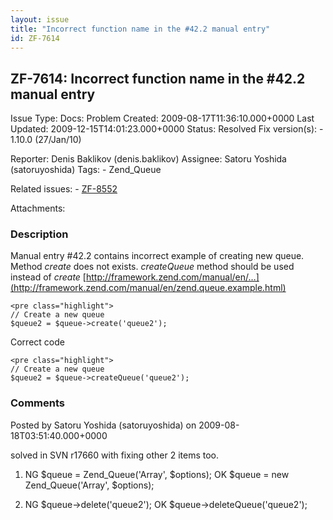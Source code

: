 ```yaml
---
layout: issue
title: "Incorrect function name in the #42.2 manual entry"
id: ZF-7614
---
```


ZF-7614: Incorrect function name in the #42.2 manual entry
----------------------------------------------------------

 Issue Type: Docs: Problem Created: 2009-08-17T11:36:10.000+0000 Last Updated: 2009-12-15T14:01:23.000+0000 Status: Resolved Fix version(s): - 1.10.0 (27/Jan/10)
 
 Reporter:  Denis Baklikov (denis.baklikov)  Assignee:  Satoru Yoshida (satoruyoshida)  Tags: - Zend\_Queue
 
 Related issues: - [ZF-8552](/issues/browse/ZF-8552)
 
 Attachments: 
### Description

Manual entry #42.2 contains incorrect example of creating new queue. Method _create_ does not exists. _createQueue_ method should be used instead of _create_ [http://framework.zend.com/manual/en/…](http://framework.zend.com/manual/en/zend.queue.example.html)

 
    <pre class="highlight">
    // Create a new queue
    $queue2 = $queue->create('queue2');


Correct code

 
    <pre class="highlight">
    // Create a new queue
    $queue2 = $queue->createQueue('queue2');


 

 

### Comments

Posted by Satoru Yoshida (satoruyoshida) on 2009-08-18T03:51:40.000+0000

solved in SVN r17660 with fixing other 2 items too.

1) NG $queue = Zend\_Queue('Array', $options); OK $queue = new Zend\_Queue('Array', $options);

2) NG $queue->delete('queue2'); OK $queue->deleteQueue('queue2');

 

 
